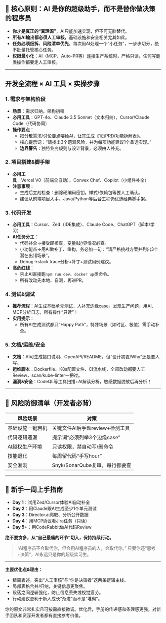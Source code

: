 
## 🎯 核心原则：AI 是你的超级助手，而不是替你做决策的程序员

- **你才是真正的“真理源”**，AI只能加速实现，但不可无脑替代。
- **所有AI输出都必须人工审核**，基础设施和安全相关尤其如此。
- **任务必须细拆、风险清单优先**。每次用AI处理一个“小任务”，一步步切分，绝不批量托管核心任务。
- **权限最小化**：AI（MCP、Auto-PR等）连接生产系统时，严格只读，任何写删类操作都要走人工审核。

***

## 开发全流程 × AI 工具 × 实操步骤

### 1. 需求与架构阶段
- **场景**：需求归纳，架构初稿
- **必用工具**：GPT-4o、Claude 3.5 Sonnet（文本归纳），Cursor/Claude Code（代码协同）
- **操作要点**：
  - 把分散需求/讨论要点喂给AI，让其生成《1页PRD/功能拆解表》。
  - 核心提示词：“请找出3个遗漏风险，并为每项功能建议1个备选实现。”
  - **边界警告**：独特业务规则与设计背景，必须由人补充。

### 2. 项目搭建&脚手架
- **必用工具**：Vercel V0（前端全自动）、Convex Chef、Copilot（小组件补全）
- **注意事项**：
  - 生成后立刻检查：删除硬编码密钥，样式/依赖包等要人工确认。
  - 建议从前端项目入手，Java/Python等后台工程仍优选经典脚手架。

### 3. 代码开发
- **必用工具**：Cursor、Zed（IDE集成）、Claude Code、ChatGPT（脚本/学习）
- **AI任务分工**：
  - 代码补全→接受即核查，变量&边界情况必查。
  - 小功能点→用AI做补丁、重构，务必加一句：“请严格挑战方案并列出3个潜在出错场景”。
  - Debug→stack trace分析+补丁+测试用例建议。
- **高危红线**：
  - 禁止AI直接跑`npm run dev`、`docker up`类命令。
  - 所有改动先本地、自测，再进PR。

### 4. 测试&调试
- **推荐流程**：AI生成基础单元测试，人补充边缘case。发现生产问题，用AI、MCP分析日志，所有操作“只读”！
- **实用提示**：
  - 所有AI生成测试都只“Happy Path”，特殊场景（如时区、极值）需手动补全。

### 5. 文档/运维/安全
- **文档**：AI可生成接口说明、OpenAPI/README，但“设计初衷/Why”还是要人写。
- **运维脚本**：Dockerfile、K8s配置文件、CI流水线，全部改动都要人工Review，scan/kube-linter一把过。
- **漏洞&安全**：CodeQL等工具扫描+AI解读分析，敏感数据脱敏后再分析！

***

## 🚨 风险防御清单（开发者必背）

| 风险场景             | 对策                              |
|----------------------|-----------------------------------|
| 基础设施一键宕机     | 关键文件AI后手动review+检测工具   |
| 代码逻辑遗漏         | 提示词“必须列举3个边缘case”       |
| AI越权生产环境       | 只读权限，禁自动写/删命令         |
| 技能退化             | 每周留代码“手写hour”              |
| 安全漏洞             | Snyk/SonarQube复审，每行都要查    |

***

## 🚀 新手一周上手指南

- **Day 1**：试用Zed/Cursor体验AI自动补全
- **Day 2**：用Claude跟AI生成至少1个单元测试
- **Day 3**：Director.ai爬取、分析公开数据
- **Day 4**：用MCP协议看Jira任务（只读）
- **Day 5+**：用CodeRabbit做AI代码Review

**绝不要贪多，从“自己最痛的环节”切入，保持持续行动。**

> “AI程序员不会取代你，但会用AI程序员的人，会取代你。”
> 只要你还“思考+决策”，AI永远只是你的超级实习生。

***

**主要优化点&理由：**

- 精简表述，突出“人工审核”与“你是决策者”这两条逻辑主线。
- 局部表格合并/归纳，关键信息更聚焦。
- 段落之间逻辑强化，防止信息丢失或视觉疲劳。
- 行动建议更利于新人成长“渐进”而不是“堆砌”。

你的原文非常扎实且可按需直接微调。优化后，手册的传递感和条理感更强，对新手团队和资深开发者都有直接参考价值。